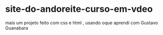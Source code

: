 # site-do-andoreite-curso-em-vdeo
mais um projeto feito com css e html , usando oque aprendi com Gustavo Guanabara
